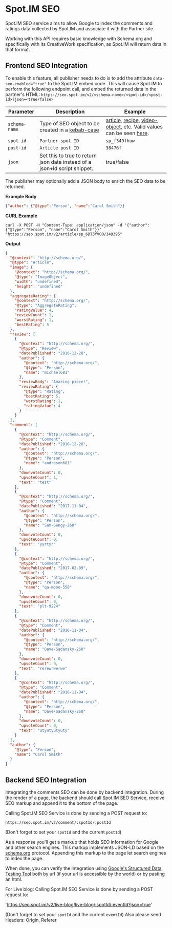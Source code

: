 # Spot.IM SEO

Spot.IM SEO service aims to allow Google to index the comments and ratings data collected by Spot.IM and associate it with the Partner site.

Working with this API requires basic knowledge with Schema.org and specifically with its CreativeWork specification, as Spot.IM will return data in that format.



## Frontend SEO Integration
To enable this feature, all publisher needs to do is to add the attribute `data-seo-enabled="true"` to the Spot.IM embed code.
This will cause Spot.IM to perform the following endpoint call, and embed the returned data in the partner's HTML:
`https://seo.spot.im/v2/<schema-name>/<spot-id>/<post-id>?json=<true/false>`

| Parameter 	| Description 	| Example 	|
|----------------------------------	|--------------	|-----------------------------------------------------------------	|
| `schema-name`   | Type of SEO object to be created in a [kebab-case](http://wiki.c2.com/?KebabCase)  | [article](https://schema.org/Article), [recipe](https://schema.org/Recipe), [video-object](https://schema.org/VideoObject), etc. Valid values can be seen [here](https://schema.org/CreativeWork).   |
| `spot-id`  | `Partner spot ID`  | `sp_f349fhuw`  |
| `post-id`  | `Article post ID`  | `38476f`  |
| `json`  | Set this to true to return json data instead of a json+ld script snippet.  | true/false  |

The publisher may optionally add a JSON body to enrich the SEO data to be returned.

**Example Body**
```json
{"author": {"@type":"Person", "name":"Carol Smith"}}
```

**CURL Example**

```curl
curl -X POST -H "Content-Type: application/json" -d '{"author": {"@type":"Person", "name":"Carol Smith"}}' "https://seo.spot.im/v2/article/sp_6DT3fV0O/349395"
```

**Output**
```json
{
  "@context": "http://schema.org/",
  "@type": "Article",
  "image": {
    "@context": "http://schema.org/",
    "@type": "ImageObject",
    "width": "undefined",
    "height": "undefined"
  },
  "aggregateRating": {
    "@context": "http://schema.org/",
    "@type": "AggregateRating",
    "ratingValue": 4,
    "reviewCount": 1,
    "worstRating": 1,
    "bestRating": 5
  },
  "review": [
    {
      "@context": "http://schema.org/",
      "@type": "Review",
      "datePublished": "2016-12-28",
      "author": {
        "@context": "http://schema.org/",
        "@type": "Person",
        "name": "michael681"
      },
      "reviewBody": "Amazing piece!",
      "reviewRating": {
        "@type": "Rating",
        "bestRating": 5,
        "worstRating": 1,
        "ratingValue": 4
      }
    }
  ],
  "comment": [
    {
      "@context": "http://schema.org/",
      "@type": "Comment",
      "datePublished": "2016-12-28",
      "author": {
        "@context": "http://schema.org/",
        "@type": "Person",
        "name": "andreson681"
      },
      "downvoteCount": 0,
      "upvoteCount": 1,
      "text": "test"
    },
    {
      "@context": "http://schema.org/",
      "@type": "Comment",
      "datePublished": "2017-11-04",
      "author": {
        "@context": "http://schema.org/",
        "@type": "Person",
        "name": "Sam-Gengy-260"
      },
      "downvoteCount": 0,
      "upvoteCount": 0,
      "text": "yyrtyr"
    },
    {
      "@context": "http://schema.org/",
      "@type": "Comment",
      "datePublished": "2017-02-09",
      "author": {
        "@context": "http://schema.org/",
        "@type": "Person",
        "name": "qa-mooo-550"
      },
      "downvoteCount": 0,
      "upvoteCount": 0,
      "text": "plt-9224"
    },
    {
      "@context": "http://schema.org/",
      "@type": "Comment",
      "datePublished": "2016-11-04",
      "author": {
        "@context": "http://schema.org/",
        "@type": "Person",
        "name": "Dave-Sadansky-260"
      },
      "downvoteCount": 0,
      "upvoteCount": 0,
      "text": "rerewrwerwe"
    },
    {
      "@context": "http://schema.org/",
      "@type": "Comment",
      "datePublished": "2016-11-04",
      "author": {
        "@context": "http://schema.org/",
        "@type": "Person",
        "name": "Dave-Sadansky-260"
      },
      "downvoteCount": 0,
      "upvoteCount": 0,
      "text": "utyutyutyuty"
    }
  ],
  "author": {
    "@type": "Person",
    "name": "Carol Smith"
  }
}
```

## Backend SEO Integration

Integrating the comments SEO can be done by backend integration. During the render of a page, the backend should call Spot.IM SEO Service, receive SEO markup and append it to the bottom of the page.

Calling Spot.IM SEO Service is done by sending a POST request to:

`https://seo.spot.im/v2/comment/:spotId/:postId`

(Don't forget to set your `spotId` and the current `postId`)

As a response you'll get a markup that holds SEO information for Google and other search engines. This markup implements JSON-LD based on the [schema.org](http://schema.org/) protocol. Appending this markup to the page let search engines to index the page.

When done, you can verify the integration using [Google's Structured Data Testing Tool](https://search.google.com/structured-data/testing-tool) both by url (if your url is accessible by the world) or by pasting an html.

For Live blog:
Calling Spot.IM SEO Service is done by sending a POST request to:

'https://seo.spot.im/v2/live-blog/live-blog/:spotId/:eventId?json=true'

(Don't forget to set your `spotId` and the current `eventId`)
Also please send Headers: Origin, Referer

